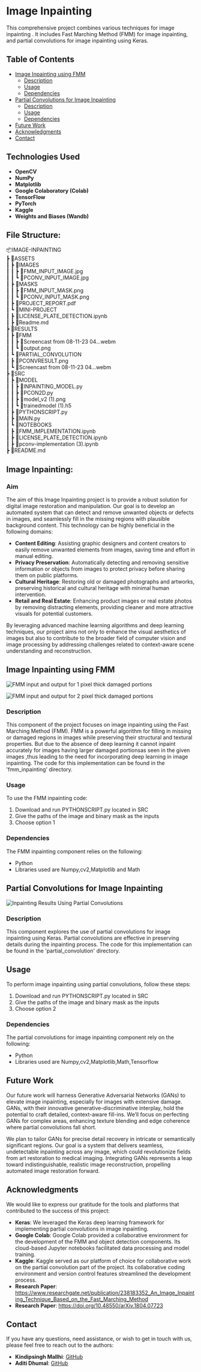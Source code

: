 # Image Inpainting 

This comprehensive project combines various techniques for image inpainting . It includes Fast Marching Method (FMM) for image inpainting, and partial convolutions for image inpainting using Keras.

## Table of Contents

- [Image Inpainting using FMM](#image-inpainting-using-fmm)
  - [Description](#description-1)
  - [Usage](#usage-1)
  - [Dependencies](#dependencies-1)
- [Partial Convolutions for Image Inpainting](#partial-convolutions-for-image-inpainting)
  - [Description](#description-2)
  - [Usage](#usage-2)
  - [Dependencies](#dependencies-2)
- [Future Work](#future-work)
- [Acknowledgments](#acknowledgments)
- [Contact](#contact)

## Technologies Used

- **OpenCV**
- **NumPy**
- **Matplotlib**
- **Google Colaboratory (Colab)**
- **TensorFlow**
- **PyTorch**
- **Kaggle**
- **Weights and Biases (Wandb)**

## File Structure:

📦IMAGE-INPAINTING  
 ┣ 📂ASSETS  
 ┃ ┣ 📂IMAGES  
 ┃ ┃ ┣ 📜FMM_INPUT_IMAGE.jpg  
 ┃ ┃ ┗ 📜PCONV_INPUT_IMAGE.jpg  
 ┃ ┣ 📂MASKS  
 ┃ ┃ ┣ 📜FMM_INPUT_MASK.png  
 ┃ ┃ ┗ 📜PCONV_INPUT_MASK.png  
 ┃ ┣ 📜PROJECT_REPORT.pdf  
 ┃ ┗ 📂MINI-PROJECT  
 ┃   ┣ 📜LICENSE_PLATE_DETECTION.ipynb  
 ┃   ┣ 📜Readme.md  
 ┣ 📂RESULTS  
 ┃ ┣ 📂FMM  
 ┃ ┃ ┣ 📜Screencast from 08-11-23 04...webm  
 ┃ ┃ ┗ 📜output.png  
 ┃ ┗ 📂PARTIAL_CONVOLUTION  
 ┃   ┣ 📜PCONVRESULT.png  
 ┃   ┗ 📜Screencast from 08-11-23 04...webm  
 ┣ 📂SRC    
 ┃ ┣ 📂MODEL  
 ┃ ┃ ┣ 📜INPAINTING_MODEL.py  
 ┃ ┃ ┣ 📜PCON2D.py  
 ┃ ┃ ┣ 📜model_v2 (1).png  
 ┃ ┃ ┗ 📜trainedmodel (1).h5  
 ┃ ┣ 📜PYTHONSCRIPT.py  
 ┃ ┣ 📜MAIN.py  
 ┃ ┗ 📂NOTEBOOKS  
 ┃   ┣ 📜FMM_IMPLEMENTATION.ipynb  
 ┃   ┣ 📜LICENSE_PLATE_DETECTION.ipynb  
 ┃   ┣ 📜pconv-implementation (3).ipynb  
 ┣ 📜README.md  

## Image Inpainting:

### Aim

The aim of this Image Inpainting project is to provide a robust solution for digital image restoration and manipulation. Our goal is to develop an automated system that can detect and remove unwanted objects or defects in images, and seamlessly fill in the missing regions with plausible background content. This technology can be highly beneficial in the following domains:

- **Content Editing**: Assisting graphic designers and content creators to easily remove unwanted elements from images, saving time and effort in manual editing.
- **Privacy Preservation**: Automatically detecting and removing sensitive information or objects from images to protect privacy before sharing them on public platforms.
- **Cultural Heritage**: Restoring old or damaged photographs and artworks, preserving historical and cultural heritage with minimal human intervention.
- **Retail and Real Estate**: Enhancing product images or real estate photos by removing distracting elements, providing cleaner and more attractive visuals for potential customers.

By leveraging advanced machine learning algorithms and deep learning techniques, our project aims not only to enhance the visual aesthetics of images but also to contribute to the broader field of computer vision and image processing by addressing challenges related to context-aware scene understanding and reconstruction.


## Image Inpainting using FMM  

![FMM input and output for 1 pixel thick damaged portions](/RESULTS/FMM/fmm_ouput1.png)  

![FMM input and output for 2 pixel thick damaged portions](/RESULTS/FMM/fmm_ouput2.png)



### Description
This component of the project focuses on image inpainting using the Fast Marching Method (FMM). FMM is a powerful algorithm for filling in missing or damaged regions in images while preserving their structural and textural properties. But due to the absence of deep learning it cannot inpaint accurately for images having larger damaged portionsas seen in the given images ,thus leading to the need for incorporating deep learning in image inpainting. The code for this implementation can be found in the 'fmm_inpainting' directory.

### Usage
To use the FMM inpainting code:
1. Download and run PYTHONSCRIPT.py located in SRC
2. Give the paths of the image and binary mask as the inputs 
3. Choose option 1


### Dependencies
The FMM inpainting component relies on the following:
- Python
- Libraries used are Numpy,cv2,Matplotlib and Math


## Partial Convolutions for Image Inpainting
![Inpainting Results Using Partial Convolutions](/RESULTS/PARTIAL_CONVOLUTION/PCONVRESULT.png)

### Description
This component explores the use of partial convolutions for image inpainting using Keras. Partial convolutions are effective in preserving details during the inpainting process. The code for this implementation can be found in the 'partial_convolution' directory.

## Usage

To perform image inpainting using partial convolutions, follow these steps:
1. Download and run PYTHONSCRIPT.py located in SRC
2. Give the paths of the image and binary mask as the inputs 
3. Choose option 2


### Dependencies

The partial convolutions for image inpainting component rely on the following:
- Python
- Libraries used are Numpy,cv2,Matplotlib,Math,Tensorflow

## Future Work

Our future work will harness Generative Adversarial Networks (GANs) to elevate image inpainting, especially for images with extensive damage. GANs, with their innovative generative-discriminative interplay, hold the potential to craft detailed, context-aware fill-ins. We’ll focus on perfecting GANs for complex areas, enhancing texture blending and edge coherence where partial convolutions fall short.

We plan to tailor GANs for precise detail recovery in intricate or semantically significant regions. Our goal is a system that delivers seamless, undetectable inpainting across any image, which could revolutionize fields from art restoration to medical imaging. Integrating GANs represents a leap toward indistinguishable, realistic image reconstruction, propelling automated image restoration forward.

## Acknowledgments

We would like to express our gratitude for the tools and platforms that contributed to the success of this project:

- **Keras**: We leveraged the Keras deep learning framework for implementing partial convolutions in image inpainting.
- **Google Colab**: Google Colab provided a collaborative environment for the development of the FMM and object detection components. Its cloud-based Jupyter notebooks facilitated data processing and model training.
- **Kaggle**: Kaggle served as our platform of choice for collaborative work on the partial convolution part of the project. Its collaborative coding environment and version control features streamlined the development process.
- **Research Paper**: https://www.researchgate.net/publication/238183352_An_Image_Inpainting_Technique_Based_on_the_Fast_Marching_Method
- **Research Paper**: https://doi.org/10.48550/arXiv.1804.07723

## Contact

If you have any questions, need assistance, or wish to get in touch with us, please feel free to reach out to the authors:

- **Kindipsingh Mallhi**: [GitHub](https://github.com/kindipsingh)
- **Aditi Dhumal**: [GitHub](https://github.com/aditidhu)

